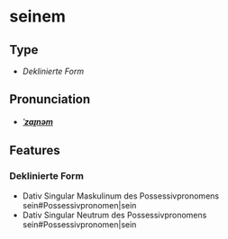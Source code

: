 # seinem
## Type
- _Deklinierte Form_
## Pronunciation
- **_[ˈzaɪ̯nəm](https://commons.wikimedia.org/wiki/File:De-seinem.ogg)_**
## Features
### Deklinierte Form
- Dativ Singular Maskulinum des Possessivpronomens sein#Possessivpronomen|sein
- Dativ Singular Neutrum des Possessivpronomens sein#Possessivpronomen|sein
